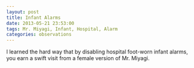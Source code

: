 ```yaml
---
layout: post
title: Infant Alarms
date: 2013-05-21 23:53:00
tags: Mr. Miyagi, Infant, Hospital, Alarm
categories: observations
---
```


I learned the hard way that by disabling hospital foot-worn infant alarms, you earn a swift visit from a female version of Mr. Miyagi.

